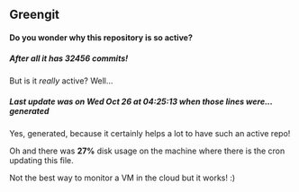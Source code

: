 ## Greengit

#### Do you wonder why this repository is so active?

##### After all it has 32456 commits!

But is it *really* active? Well...

##### Last update was on Wed Oct 26 at 04:25:13 when those lines were... generated

Yes, generated, because it certainly helps a lot to have such an active repo!

Oh and there was **27%** disk usage on the machine
where there is the cron updating this file.

Not the best way to monitor a VM in the cloud but it works! :)
